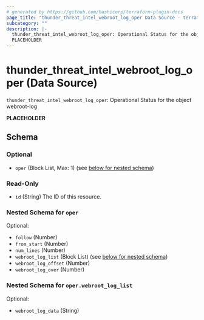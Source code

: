 ```yaml
---
# generated by https://github.com/hashicorp/terraform-plugin-docs
page_title: "thunder_threat_intel_webroot_log_oper Data Source - terraform-provider-thunder"
subcategory: ""
description: |-
  thunder_threat_intel_webroot_log_oper: Operational Status for the object webroot-log
  PLACEHOLDER
---
```


# thunder_threat_intel_webroot_log_oper (Data Source)

`thunder_threat_intel_webroot_log_oper`: Operational Status for the object webroot-log

__PLACEHOLDER__



<!-- schema generated by tfplugindocs -->
## Schema

### Optional

- `oper` (Block List, Max: 1) (see [below for nested schema](#nestedblock--oper))

### Read-Only

- `id` (String) The ID of this resource.

<a id="nestedblock--oper"></a>
### Nested Schema for `oper`

Optional:

- `follow` (Number)
- `from_start` (Number)
- `num_lines` (Number)
- `webroot_log_list` (Block List) (see [below for nested schema](#nestedblock--oper--webroot_log_list))
- `webroot_log_offset` (Number)
- `webroot_log_over` (Number)

<a id="nestedblock--oper--webroot_log_list"></a>
### Nested Schema for `oper.webroot_log_list`

Optional:

- `webroot_log_data` (String)


